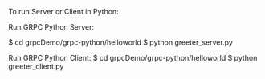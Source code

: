 To run Server or Client in Python:

Run GRPC Python Server:

  $ cd grpcDemo/grpc-python/helloworld
  $ python greeter_server.py
  
Run GRPC Python Client:
  $ cd grpcDemo/grpc-python/helloworld
  $ python greeter_client.py
  

